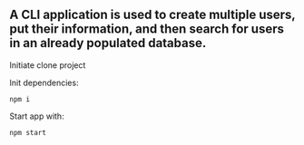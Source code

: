 ## A CLI application is used to create multiple users, put their information, and then search for users in an already populated database.

Initiate clone project

Init dependencies:

`npm i`

Start app with:

`npm start`
